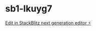 # sb1-lkuyg7

[Edit in StackBlitz next generation editor ⚡️](https://stackblitz.com/~/github.com/carltonreed85/sb1-lkuyg7)